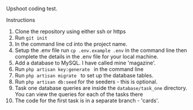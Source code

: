 Upshoot coding test.

Instructions

1) Clone the repository using either ssh or https
2) Run ``` git init ```
2) In the command line cd into the project name.
3) Setup the .env file run ``` cp .env.example .env ``` in the command line then complete the details in the .env file 
for your local machine.
4) Add a database to MySQL. I have called mine 'magazine'.
5) Run ```php artisan key:generate ``` in the command line
6) Run ```php artisan migrate ``` to set up the database tables.
7) Run ```php artisan db:seed``` for the seeders - this is optional.
8) Task one database queries are inside the ``` database/task_one ``` directory. You can view the queries for each of the tasks there
9) The code for the first task is in a separate branch - 'cards'. 
